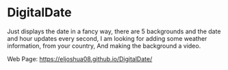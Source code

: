 # DigitalDate

Just displays the date in a fancy way,
there are 5 backgrounds and the date and hour updates every second,
I am looking for adding some weather information, from your country,
And making the background a video.

Web Page:
https://eljoshua08.github.io/DigitalDate/
